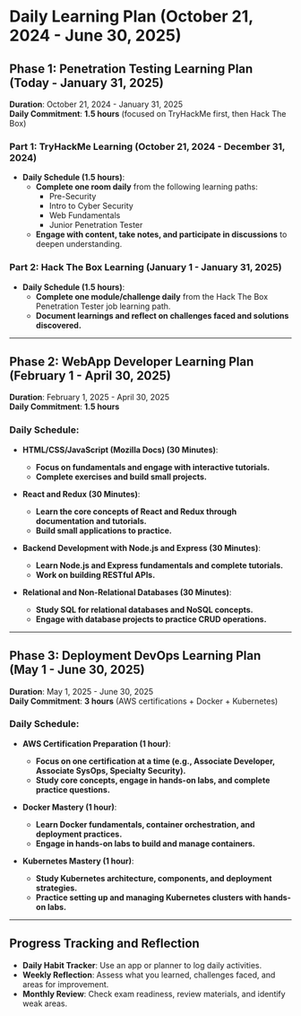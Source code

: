 # Daily Learning Plan (October 21, 2024 - June 30, 2025)

## Phase 1: Penetration Testing Learning Plan (Today - January 31, 2025)

**Duration**: October 21, 2024 - January 31, 2025  
**Daily Commitment**: **1.5 hours** (focused on TryHackMe first, then Hack The Box)

### Part 1: TryHackMe Learning (October 21, 2024 - December 31, 2024)

- **Daily Schedule (1.5 hours)**:
  - **Complete one room daily** from the following learning paths:
    - Pre-Security
    - Intro to Cyber Security
    - Web Fundamentals
    - Junior Penetration Tester
  - **Engage with content, take notes, and participate in discussions** to deepen understanding.

### Part 2: Hack The Box Learning (January 1 - January 31, 2025)

- **Daily Schedule (1.5 hours)**:
  - **Complete one module/challenge daily** from the Hack The Box Penetration Tester job learning path.
  - **Document learnings and reflect on challenges faced and solutions discovered.**

---

## Phase 2: WebApp Developer Learning Plan (February 1 - April 30, 2025)

**Duration**: February 1, 2025 - April 30, 2025  
**Daily Commitment**: **1.5 hours**

### Daily Schedule:
- **HTML/CSS/JavaScript (Mozilla Docs) (30 Minutes)**:
  - **Focus on fundamentals and engage with interactive tutorials.**
  - **Complete exercises and build small projects.**
  
- **React and Redux (30 Minutes)**:
  - **Learn the core concepts of React and Redux through documentation and tutorials.**
  - **Build small applications to practice.**

- **Backend Development with Node.js and Express (30 Minutes)**:
  - **Learn Node.js and Express fundamentals and complete tutorials.**
  - **Work on building RESTful APIs.**

- **Relational and Non-Relational Databases (30 Minutes)**:
  - **Study SQL for relational databases and NoSQL concepts.**
  - **Engage with database projects to practice CRUD operations.**

---

## Phase 3: Deployment DevOps Learning Plan (May 1 - June 30, 2025)

**Duration**: May 1, 2025 - June 30, 2025  
**Daily Commitment**: **3 hours** (AWS certifications + Docker + Kubernetes)

### Daily Schedule:
- **AWS Certification Preparation (1 hour)**:
  - **Focus on one certification at a time (e.g., Associate Developer, Associate SysOps, Specialty Security).**
  - **Study core concepts, engage in hands-on labs, and complete practice questions.**

- **Docker Mastery (1 hour)**:
  - **Learn Docker fundamentals, container orchestration, and deployment practices.**
  - **Engage in hands-on labs to build and manage containers.**

- **Kubernetes Mastery (1 hour)**:
  - **Study Kubernetes architecture, components, and deployment strategies.**
  - **Practice setting up and managing Kubernetes clusters with hands-on labs.**

---

## Progress Tracking and Reflection
- **Daily Habit Tracker**: Use an app or planner to log daily activities.
- **Weekly Reflection**: Assess what you learned, challenges faced, and areas for improvement.
- **Monthly Review**: Check exam readiness, review materials, and identify weak areas.
